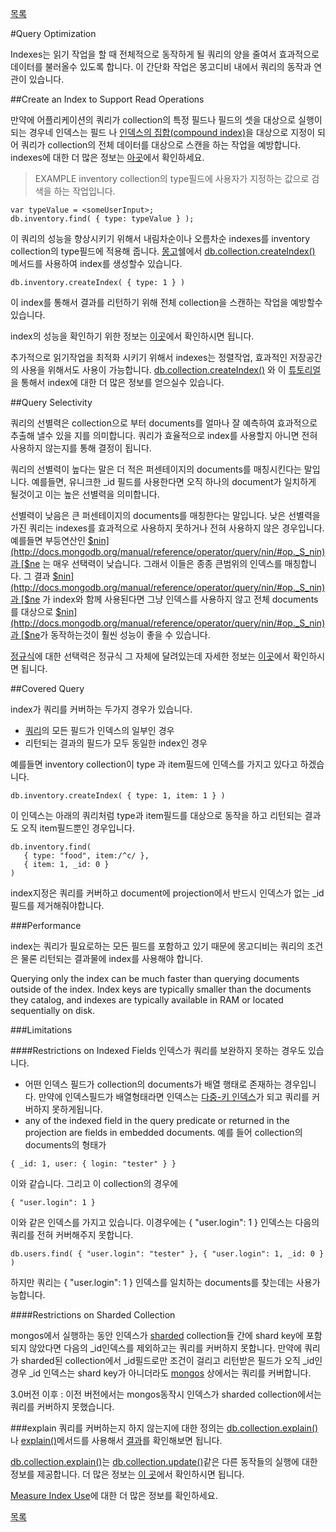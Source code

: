 [목록](https://github.com/yuby/mongodb-ko)

#Query Optimization

Indexes는 읽기 작업을 할 때 전체적으로 동작하게 될 쿼리의 양을 줄여서 효과적으로 데이터를 불러올수 있도록 합니다. 이 간단화 작업은 몽고디비 내에서 쿼리의 동작과 연관이 있습니다.

##Create an Index to Support Read Operations

만약에 어플리케이션의 쿼리가 collection의 특정 필드나 필드의 셋을 대상으로 실행이 되는 경우네 인덱스는 필드 나 [인덱스의 집합(compound index)](http://docs.mongodb.org/manual/core/index-compound/)을 대상으로 지정이 되어 쿼리가 collection의 전체 데이터를 대상으로 스캔을 하는 작업을 예방합니다.
indexes에 대한 더 많은 정보는 [아곳](http://docs.mongodb.org/manual/core/indexes/)에서 확인하세요.

 >EXAMPLE
inventory collection의 type필드에 사용자가 지정하는 값으로 검색을 하는 작업입니다.
```
var typeValue = <someUserInput>;
db.inventory.find( { type: typeValue } );
```
이 쿼리의 성능을 향상시키기 위해서 내림차순이나 오름차순 indexes를 inventory collection의 type필드에 적용해 줍니다. [몽고](http://docs.mongodb.org/manual/reference/program/mongo/#bin.mongo)쉘에서 [db.collection.createIndex()](http://docs.mongodb.org/manual/reference/method/db.collection.createIndex/#db.collection.createIndex) 메서드를 사용하여 index를 생성할수 있습니다.
```
db.inventory.createIndex( { type: 1 } )
```
이 index를 통해서 결과를 리턴하기 위해 전체 collection을 스캔하는 작업을 예방할수 있습니다.

index의 성능을 확인하기 위한 정보는 [이곳](http://docs.mongodb.org/manual/tutorial/analyze-query-plan/)에서 확인하시면 됩니다.


추가적으로 읽기작업을 최적화 시키기 위해서 indexes는 정렬작업, 효과적인 저장공간의 사용을 위해서도 사용이 가능합니다.
[db.collection.createIndex()](http://docs.mongodb.org/manual/reference/method/db.collection.createIndex/#db.collection.createIndex) 와 이 [튜토리얼](http://docs.mongodb.org/manual/administration/indexes/)을 통해서 index에 대한 더 많은 정보를 얻으실수 있습니다.


##Query Selectivity

쿼리의 선별력은 collection으로 부터 documents를 얼마나 잘 예측하여 효과적으로 추출해 낼수 있을 지를 의미합니다. 쿼리가 효율적으로  index를 사용할지 아니면 전혀 사용하지 않는지를 통해 결정이 됩니다.

쿼리의 선별력이 높다는 말은 더 적은 퍼센테이지의 documents를 매칭시킨다는 말입니다. 예를들면, 유니크한 _id 필드를 사용한다면 오직 하나의 document가 일치하게 될것이고 이는 높은 선별력을 의미합니다.

선별력이 낮음은 큰 퍼센테이지의 documents를 매칭한다는 말입니다. 낮은 선별력을 가진 쿼리는 indexes를 효과적으로 사용하지 못하거나 전혀 사용하지 않은 경우입니다.
예를들면 부등연산인 [$nin](http://docs.mongodb.org/manual/reference/operator/query/nin/#op._S_nin) 과 [$ne](http://docs.mongodb.org/manual/reference/operator/query/ne/#op._S_ne) 는 매우 선택력이 낮습니다. 그래서 이들은 종종 큰범위의 인덱스를 매칭합니다. 그 결과 [$nin](http://docs.mongodb.org/manual/reference/operator/query/nin/#op._S_nin)과 [$ne](http://docs.mongodb.org/manual/reference/operator/query/ne/#op._S_ne) 가 index와 함께 사용된다면 그냥 인덱스를 사용하지 않고 전체 documents를 대상으로 [$nin](http://docs.mongodb.org/manual/reference/operator/query/nin/#op._S_nin)과 [$ne](http://docs.mongodb.org/manual/reference/operator/query/ne/#op._S_ne)가 동작하는것이 훨씬 성능이 좋을 수 있습니다.

[정규식](http://docs.mongodb.org/manual/reference/operator/query/regex/#op._S_regex)에 대한 선택력은 정규식 그 자체에 달려있는데 자세한 정보는 [이곳](http://docs.mongodb.org/manual/reference/operator/query/regex/#regex-index-use)에서 확인하시면 됩니다.


##Covered Query

index가 쿼리를 커버하는 두가지 경우가 있습니다.
- [쿼리](http://docs.mongodb.org/manual/tutorial/query-documents/#read-operations-query-document)의 모든 필드가 인덱스의 일부인 경우
- 리턴되는 결과의 필드가 모두 동일한 index인 경우

예를들면 inventory collection이 type 과 item필드에 인덱스를 가지고 있다고 하겠습니다.
```
db.inventory.createIndex( { type: 1, item: 1 } )
```
이 인덱스는 아래의 쿼리처럼 type과 item필드를 대상으로 동작을 하고 리턴되는 결과도 오직 item필드뿐인 경우입니다.
```
db.inventory.find(
   { type: "food", item:/^c/ },
   { item: 1, _id: 0 }
)
```
index지정은 쿼리를 커버하고 document에 projection에서 반드시 인덱스가 없는 _id필드를 제거해줘야합니다.

###Performance

index는 쿼리가 필요로하는 모든 필드를 포함하고 있기 때문에 몽고디비는 쿼리의 조건은 물론 리턴되는 결과물에 index를 사용해야 합니다.

Querying only the index can be much faster than querying documents outside of the index. Index keys are typically smaller than the documents they catalog, and indexes are typically available in RAM or located sequentially on disk.

###Limitations

####Restrictions on Indexed Fields
인덱스가 쿼리를 보완하지 못하는 경우도 있습니다.

- 어떤 인덱스 필드가 collection의 documents가 배열 행태로 존재하는 경우입니다. 만약에 인덱스필드가 배열형태라면 인덱스는 [다중-키 인덱스](http://docs.mongodb.org/manual/core/index-multikey/#index-type-multikey)가 되고 쿼리를 커버하지 못하게됩니다.
- any of the indexed field in the query predicate or returned in the projection are fields in embedded documents.  예를 들어 collection의 documents의 형태가
```
{ _id: 1, user: { login: "tester" } }
```
이와 같습니다. 그리고 이 collection의 경우에
```
{ "user.login": 1 }
```
이와 같은 인덱스를 가지고 있습니다. 이경우에는 { "user.login": 1 } 인덱스는 다음의 쿼리를 전혀 커버해주지 못합니다.
```
db.users.find( { "user.login": "tester" }, { "user.login": 1, _id: 0 } )
```

하지만 쿼리는 { "user.login": 1 } 인덱스를 일치하는 documents를 찾는데는 사용가능합니다.


####Restrictions on Sharded Collection

mongos에서 실행하는 동안 인덱스가 [sharded](http://docs.mongodb.org/manual/reference/glossary/#term-shard) collection들 간에 shard key에 포함되지 않았다면 다음의  _id인덱스를 제외하고는 쿼리를 커버하지 못합니다.
만약에 쿼리가 sharded된 collection에서 _id필드로만 조건이 걸리고 리턴받은 필드가 오직 _id인경우 _id 인덱스는 shard key가 아니더라도 [mongos](http://docs.mongodb.org/manual/reference/program/mongos/#bin.mongos) 상에서는 쿼리를 커버합니다.

3.0버전 이후 : 이전 버전에서는 mongos동작시 인덱스가 sharded collection에서는 쿼리를 커버하지 못했습니다.

###explain
쿼리를 커버하는지 하지 않는지에 대한 정의는 [db.collection.explain()](http://docs.mongodb.org/manual/reference/method/db.collection.explain/#db.collection.explain) 나  [explain()](http://docs.mongodb.org/manual/reference/method/cursor.explain/#cursor.explain)메서드를 사용해서 [결과](http://docs.mongodb.org/manual/reference/explain-results/#explain-output-covered-queries)를 확인해보면 됩니다.

[db.collection.explain()](http://docs.mongodb.org/manual/reference/method/db.collection.explain/#db.collection.explain)는 [db.collection.update()](http://docs.mongodb.org/manual/reference/method/db.collection.update/#db.collection.update)같은 다른 동작들의 실행에 대한 정보를 제공합니다. 더 많은 정보는 [이 곳](http://docs.mongodb.org/manual/reference/method/db.collection.explain/#db.collection.explain)에서 확인하시면 됩니다.

[Measure Index Use]()에 대한 더 많은 정보를 확인하세요.



[목록](https://github.com/yuby/mongodb-ko)